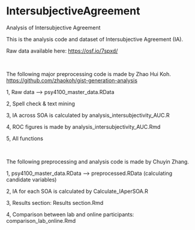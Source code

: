 # IntersubjectiveAgreement
Analysis of Intersubjective Agreement

This is the analysis code and dataset of Intersubjective Agreement (IA).

Raw data available here: https://osf.io/7spxd/

<br/>

The following major preprocessing code is made by Zhao Hui Koh. https://github.com/zhaokoh/gist-generation-analysis

1, Raw data --> psy4100_master_data.RData

2, Spell check & text mining

3, IA across SOA is calculated by analysis_intersubjectivity_AUC.R

4, ROC figures is made by analysis_intersubjectivity_AUC.Rmd

5, All functions

<br/>

The following preprocessing and analysis code is made by Chuyin Zhang.

1, psy4100_master_data.RData --> preprocessed.RData (calculating candidate variables)

2, IA for each SOA is calculated by Calculate_IAperSOA.R

3, Results section: Results section.Rmd

4, Comparison between lab and online participants: comparison_lab_online.Rmd
